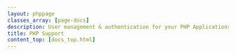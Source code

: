 ```yaml
---
layout: phppage
classes_array: [page-docs]
description: User management & authentication for your PHP Applications and Frameworks. Complete set of Stormpath developer documentation & integration tools.
title: PHP Support
content_top: [docs_top.html]
---
```

